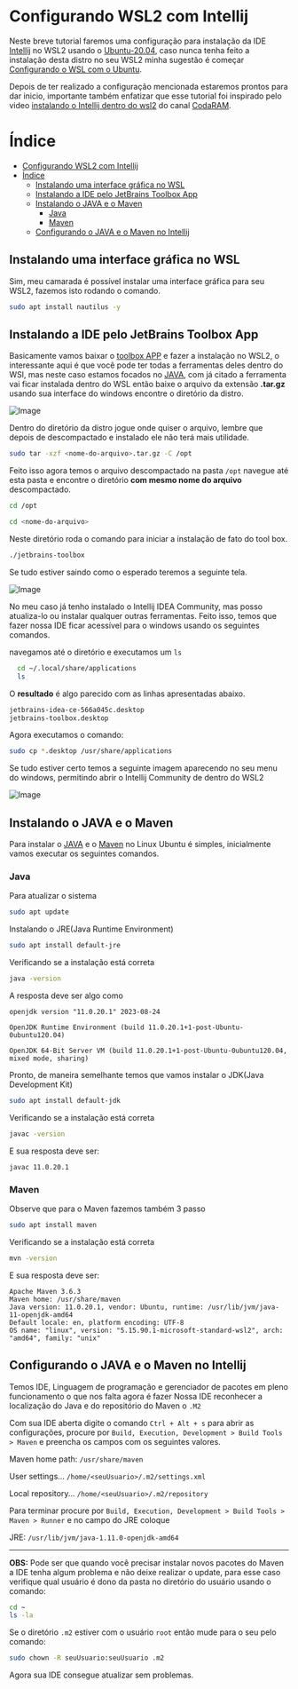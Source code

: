 # Configurando WSL2 com Intellij

Neste breve tutorial faremos uma configuração para instalação da IDE [Intellij](https://www.jetbrains.com) no WSL2 usando o [Ubuntu-20.04](https://ubuntu.com/wsl), caso nunca tenha feito a instalação desta distro no seu WSL2 minha sugestão é começar [Configurando o WSL com o Ubuntu](https://github.com/Wesleyotio/config-wsl-with-ubuntu-zsh).

Depois de ter realizado a configuração mencionada estaremos prontos para dar inicio, importante também enfatizar que esse tutorial foi inspirado pelo video [instalando o Intellij dentro do wsl2](https://www.youtube.com/watch?v=v-e8MRhNkmU) do canal [CodaRAM](https://www.youtube.com/@codaram).

# Índice

- [Configurando WSL2 com Intellij](#configurando-wsl2-com-intellij)
- [Índice](#índice)
  - [Instalando uma interface gráfica no WSL](#instalando-uma-interface-gráfica-no-wsl)
  - [Instalando a IDE pelo JetBrains Toolbox App](#instalando-a-ide-pelo-jetbrains-toolbox-app)
  - [Instalando o JAVA e o Maven](#instalando-o-java-e-o-maven)
    - [Java](#java)
    - [Maven](#maven)
  - [Configurando o JAVA e o Maven no Intellij](#configurando-o-java-e-o-maven-no-intellij)

## Instalando uma interface gráfica no WSL

Sim, meu camarada é possível instalar uma interface gráfica para seu WSL2, fazemos isto rodando o comando.

```sh
sudo apt install nautilus -y
```
## Instalando a IDE pelo JetBrains Toolbox App

Basicamente vamos baixar o [toolbox APP](https://www.jetbrains.com/toolbox-app/) e fazer a instalação no WSL2, o interessante aqui é que você pode ter todas a ferramentas deles dentro do WSl, mas neste caso estamos focados no [JAVA](https://www.java.com), com já citado a ferramenta vai ficar instalada dentro do WSL então baixe o arquivo da extensão **.tar.gz** usando sua interface do windows encontre o diretório da distro.

![Image](tela-diretorio-1.png)  

Dentro do diretório da distro jogue onde quiser o arquivo, lembre que depois de descompactado e instalado ele não terá mais utilidade.

```sh
sudo tar -xzf <nome-do-arquivo>.tar.gz -C /opt
```

Feito isso agora temos o arquivo descompactado na pasta `/opt` navegue até esta pasta e encontre o diretório **com mesmo nome do arquivo** descompactado.

```sh
cd /opt

cd <nome-do-arquivo>
```

Neste diretório roda o comando para iniciar a instalação de fato do tool box.

```sh
./jetbrains-toolbox
```
Se tudo estiver saindo como o esperado teremos a seguinte tela.

![Image](tela-jetbrains-2.png)  

No meu caso já tenho instalado o Intellij IDEA Community, mas posso atualiza-lo ou instalar qualquer outras ferramentas. Feito isso, temos que fazer nossa IDE ficar acessível para o windows usando os seguintes comandos.

navegamos até o diretório e executamos um `ls`
```sh
  cd ~/.local/share/applications
  ls
```
O **resultado** é algo parecido com as linhas apresentadas abaixo.
```sh
jetbrains-idea-ce-566a045c.desktop  
jetbrains-toolbox.desktop  
```
Agora executamos o comando: 
```sh
sudo cp *.desktop /usr/share/applications
```
Se tudo estiver certo temos a seguinte imagem aparecendo no seu menu do windows, permitindo abrir o Intellij Community de dentro do WSL2

![Image](tela-jetbrains-3.png)

## Instalando o JAVA e o Maven

Para instalar o [JAVA](https://www.java.com/) e o [Maven](https://maven.apache.org) no Linux Ubuntu é simples, inicialmente vamos executar os seguintes comandos.
### Java
Para atualizar o sistema
```sh
sudo apt update
```
Instalando o JRE(Java Runtime Environment)
```sh
sudo apt install default-jre
```
Verificando se a instalação está correta

```sh
java -version
```
A resposta deve ser algo como

```
openjdk version "11.0.20.1" 2023-08-24

OpenJDK Runtime Environment (build 11.0.20.1+1-post-Ubuntu-0ubuntu120.04)

OpenJDK 64-Bit Server VM (build 11.0.20.1+1-post-Ubuntu-0ubuntu120.04, mixed mode, sharing)
```
Pronto, de maneira semelhante temos que vamos instalar o JDK(Java Development Kit)

```sh
sudo apt install default-jdk
```
Verificando se a instalação está correta

```sh
javac -version
```
E sua resposta deve ser:
```
javac 11.0.20.1
```
### Maven

Observe que para o Maven fazemos também 3 passo
```sh
sudo apt install maven
```
Verificando se a instalação está correta

```sh
mvn -version
```
E sua resposta deve ser:
```
Apache Maven 3.6.3
Maven home: /usr/share/maven
Java version: 11.0.20.1, vendor: Ubuntu, runtime: /usr/lib/jvm/java-11-openjdk-amd64
Default locale: en, platform encoding: UTF-8
OS name: "linux", version: "5.15.90.1-microsoft-standard-wsl2", arch: "amd64", family: "unix"
```

## Configurando o JAVA e o Maven no Intellij

Temos IDE, Linguagem de programação e gerenciador de pacotes em pleno funcionamento o que nos falta agora é fazer Nossa IDE reconhecer a localização do Java e do repositório do Maven o `.M2`  

Com sua IDE aberta digite o comando `Ctrl + Alt + s` para abrir as configurações, procure por `Build, Execution, Development > Build Tools > Maven` e preencha os campos com os seguintes valores.

Maven home path: `/usr/share/maven`

User settings... `/home/<seuUsuario>/.m2/settings.xml`

Local repository... `/home/<seuUsuario>/.m2/repository`


Para terminar procure por  `Build, Execution, Development > Build Tools > Maven > Runner` e no campo do JRE coloque 

JRE: `/usr/lib/jvm/java-1.11.0-openjdk-amd64`

****

**OBS:** Pode ser que quando você precisar instalar novos pacotes do Maven a IDE tenha algum problema e não deixe realizar o update, para esse caso verifique qual usuário é dono da pasta no diretório do usuário usando o comando:

```sh
cd ~
ls -la
```
Se o diretório `.m2` estiver com o usuário `root` então mude para o seu pelo comando:

```sh
sudo chown -R seuUsuario:seuUsuario .m2  
```
Agora sua IDE consegue atualizar sem problemas. 
